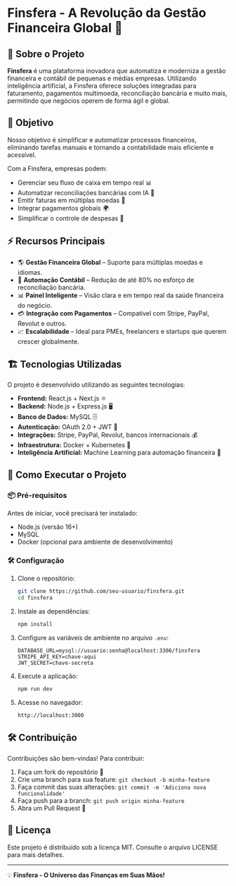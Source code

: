 # Finsfera - A Revolução da Gestão Financeira Global 🚀

## 📌 Sobre o Projeto

**Finsfera** é uma plataforma inovadora que automatiza e moderniza a gestão financeira e contábil de pequenas e médias empresas. Utilizando inteligência artificial, a Finsfera oferece soluções integradas para faturamento, pagamentos multimoeda, reconciliação bancária e muito mais, permitindo que negócios operem de forma ágil e global.

## 🎯 Objetivo

Nosso objetivo é simplificar e automatizar processos financeiros, eliminando tarefas manuais e tornando a contabilidade mais eficiente e acessível.

Com a Finsfera, empresas podem:

- Gerenciar seu fluxo de caixa em tempo real 📊
- Automatizar reconciliações bancárias com IA 🤖
- Emitir faturas em múltiplas moedas 💱
- Integrar pagamentos globais 🌍
- Simplificar o controle de despesas 📑

## ⚡ Recursos Principais

- 🌎 **Gestão Financeira Global** – Suporte para múltiplas moedas e idiomas.
- 🔄 **Automação Contábil** – Redução de até 80% no esforço de reconciliação bancária.
- 📊 **Painel Inteligente** – Visão clara e em tempo real da saúde financeira do negócio.
- 💳 **Integração com Pagamentos** – Compatível com Stripe, PayPal, Revolut e outros.
- 📈 **Escalabilidade** – Ideal para PMEs, freelancers e startups que querem crescer globalmente.

## 🏗 Tecnologias Utilizadas

O projeto é desenvolvido utilizando as seguintes tecnologias:

- **Frontend:** React.js + Next.js ⚛️
- **Backend:** Node.js + Express.js 🖥️
- **Banco de Dados:** MySQL 🗄️
- **Autenticação:** OAuth 2.0 + JWT 🔑
- **Integrações:** Stripe, PayPal, Revolut, bancos internacionais 💰
- **Infraestrutura:** Docker + Kubernetes 🐳
- **Inteligência Artificial:** Machine Learning para automação financeira 🤖

## 🚀 Como Executar o Projeto

### 📦 Pré-requisitos

Antes de iniciar, você precisará ter instalado:

- Node.js (versão 16+)
- MySQL
- Docker (opcional para ambiente de desenvolvimento)

### 🛠️ Configuração

1. Clone o repositório:
   ```bash
   git clone https://github.com/seu-usuario/finsfera.git
   cd finsfera
   ```
2. Instale as dependências:
   ```bash
   npm install
   ```
3. Configure as variáveis de ambiente no arquivo `.env`:
   ```env
   DATABASE_URL=mysql://usuario:senha@localhost:3306/finsfera
   STRIPE_API_KEY=chave-aqui
   JWT_SECRET=chave-secreta
   ```
4. Execute a aplicação:
   ```bash
   npm run dev
   ```
5. Acesse no navegador:
   ```
   http://localhost:3000
   ```

## 🛠️ Contribuição

Contribuições são bem-vindas! Para contribuir:

1. Faça um fork do repositório 🍴
2. Crie uma branch para sua feature: `git checkout -b minha-feature`
3. Faça commit das suas alterações: `git commit -m 'Adiciona nova funcionalidade'`
4. Faça push para a branch: `git push origin minha-feature`
5. Abra um Pull Request 🚀

## 📄 Licença

Este projeto é distribuído sob a licença MIT. Consulte o arquivo LICENSE para mais detalhes.

---

💡 **Finsfera - O Universo das Finanças em Suas Mãos!**
